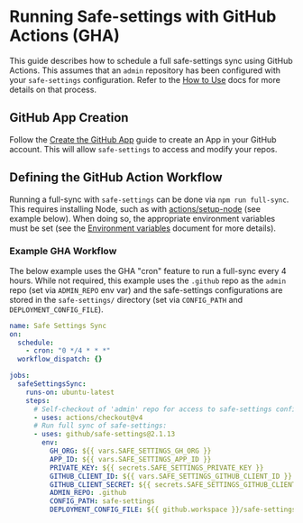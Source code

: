 # Running Safe-settings with GitHub Actions (GHA)

This guide describes how to schedule a full safe-settings sync using GitHub Actions. This assumes that an `admin` repository has been configured with your `safe-settings` configuration. Refer to the [How to Use](../README.md#how-to-use) docs for more details on that process.


## GitHub App Creation
Follow the [Create the GitHub App](deploy.md#create-the-github-app) guide to create an App in your GitHub account. This will allow `safe-settings` to access and modify your repos.


## Defining the GitHub Action Workflow
Running a full-sync with `safe-settings` can be done via `npm run full-sync`. This requires installing Node, such as with [actions/setup-node](https://github.com/actions/setup-node) (see example below). When doing so, the appropriate environment variables must be set (see the [Environment variables](#environment-variables) document for more details).


### Example GHA Workflow
The below example uses the GHA "cron" feature to run a full-sync every 4 hours. While not required, this example uses the `.github` repo as the `admin` repo (set via `ADMIN_REPO` env var) and the safe-settings configurations are stored in the `safe-settings/` directory (set via `CONFIG_PATH` and `DEPLOYMENT_CONFIG_FILE`).

```yaml
name: Safe Settings Sync
on:
  schedule:
    - cron: "0 */4 * * *"
  workflow_dispatch: {}

jobs:
  safeSettingsSync:
    runs-on: ubuntu-latest
    steps:
      # Self-checkout of 'admin' repo for access to safe-settings config:
      - uses: actions/checkout@v4
      # Run full sync of safe-settings:
      - uses: github/safe-settings@2.1.13
        env:
          GH_ORG: ${{ vars.SAFE_SETTINGS_GH_ORG }}
          APP_ID: ${{ vars.SAFE_SETTINGS_APP_ID }}
          PRIVATE_KEY: ${{ secrets.SAFE_SETTINGS_PRIVATE_KEY }}
          GITHUB_CLIENT_ID: ${{ vars.SAFE_SETTINGS_GITHUB_CLIENT_ID }}
          GITHUB_CLIENT_SECRET: ${{ secrets.SAFE_SETTINGS_GITHUB_CLIENT_SECRET }}
          ADMIN_REPO: .github
          CONFIG_PATH: safe-settings
          DEPLOYMENT_CONFIG_FILE: ${{ github.workspace }}/safe-settings/deployment-settings.yml
```
